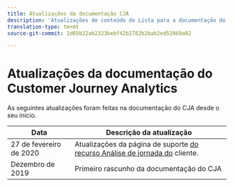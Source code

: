 ```yaml
---
title: Atualizações da documentação CJA
description: 'Atualizações de conteúdo do Lista para a documentação do Customer Journey Analytics definida desde dezembro de 2019. '
translation-type: tm+mt
source-git-commit: 1d65b22ab2323bebf42b2782b2bab2ed52869a02

---
```



# Atualizações da documentação do Customer Journey Analytics

As seguintes atualizações foram feitas na documentação do CJA desde o seu início.

| Data | Descrição da atualização |
| --- | --- |
| 27 de fevereiro de 2020 | Atualizações da página de suporte [do recurso Análise de jornada do](/help/getting-started/cja-aa.md) cliente. |
| Dezembro de 2019 | Primeiro rascunho da documentação do CJA |
